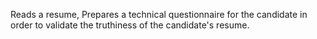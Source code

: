Reads a resume, Prepares a technical questionnaire for the candidate in order to validate the truthiness of the candidate's resume.
